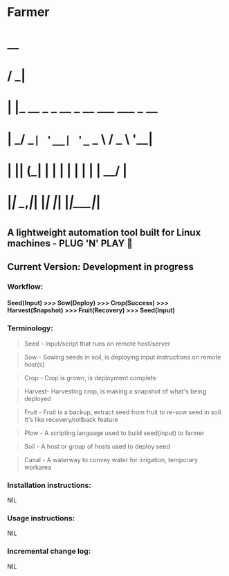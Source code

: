 # Farmer
#                                                                   __
#                                                                  / _|
#                                                                 | |_ __ _ _ __ _ __ ___   ___ _ __
#                                                                 |  _/ _` | '__| '_ ` _ \ / _ \ '__|
#                                                                 | || (_| | |  | | | | | |  __/ |
#                                                                 |_| \__,_|_|  |_| |_| |_|\___|_|
#
## A lightweight automation tool built for Linux machines - PLUG 'N' PLAY :rocket:
## Current Version: Development in progress

### Workflow:

#### Seed(Input) >>> Sow(Deploy) >>> Crop(Success) >>> Harvest(Snapshot) >>> Fruit(Recovery) >>> Seed(Input)

### Terminology:

> Seed 	- Input/script that runs on remote host/server

> Sow 	- Sowing seeds in soil, is deploying input instructions on remote host(s)

> Crop 	- Crop is grown, is deployment complete

> Harvest- Harvesting crop, is making a snapshot of what's being deployed

> Fruit	- Fruit is a backup, extract seed from fruit to re-sow seed in soil. It's like recovery/rollback feature

> Plow 	- A scripting language used to build seed(input) to farmer

> Soil 	- A host or group of hosts used to deploy seed

> Canal	- A waterway to convey water for irrigation, temporary workarea

### Installation instructions:

NIL

### Usage instructions:

NIL

### Incremental change log:

NIL
